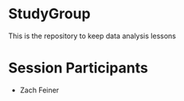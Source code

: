 # StudyGroup
This is the repository to keep data analysis lessons

# Session Participants
- Zach Feiner